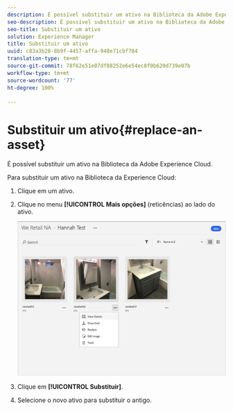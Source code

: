 ```yaml
---
description: É possível substituir um ativo na Biblioteca da Adobe Experience Cloud.
seo-description: É possível substituir um ativo na Biblioteca da Adobe Experience Cloud.
seo-title: Substituir um ativo
solution: Experience Manager
title: Substituir um ativo
uuid: c83a3b28-8b9f-4457-affa-948e71cbf784
translation-type: tm+mt
source-git-commit: 78f62e51e07df88252e6e54ec8f0b620d739e07b
workflow-type: tm+mt
source-wordcount: '77'
ht-degree: 100%

---
```



# Substituir um ativo{#replace-an-asset}

É possível substituir um ativo na Biblioteca da Adobe Experience Cloud.

Para substituir um ativo na Biblioteca da Experience Cloud:

1. Clique em um ativo.
1. Clique no menu **[!UICONTROL Mais opções]** (reticências) ao lado do ativo.

   ![](assets/library_asset_options.png)

1. Clique em **[!UICONTROL Substituir]**.
1. Selecione o novo ativo para substituir o antigo.


